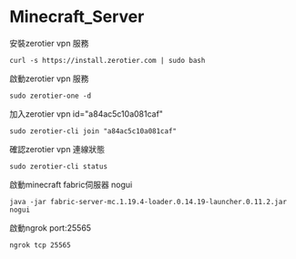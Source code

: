 # Minecraft_Server

安裝zerotier vpn 服務
```
curl -s https://install.zerotier.com | sudo bash
```

啟動zerotier vpn 服務
```
sudo zerotier-one -d
```

加入zerotier vpn id="a84ac5c10a081caf"
```
sudo zerotier-cli join "a84ac5c10a081caf"
```

確認zerotier vpn 連線狀態
```
sudo zerotier-cli status
```

啟動minecraft fabric伺服器 nogui
```
java -jar fabric-server-mc.1.19.4-loader.0.14.19-launcher.0.11.2.jar nogui
```

啟動ngrok port:25565
```
ngrok tcp 25565
```
